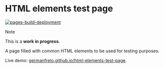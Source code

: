 # HTML elements test page

[![pages-build-deployment](https://github.com/germanfrelo/html-elements-test-page/actions/workflows/pages/pages-build-deployment/badge.svg?branch=main)](https://github.com/germanfrelo/html-elements-test-page/actions/workflows/pages/pages-build-deployment)

> [!NOTE]
> This is a **work in progress**.

A page filled with common HTML elements to be used for testing purposes.

Live demo: [germanfrelo.github.io/html-elements-test-page](https://germanfrelo.github.io/html-elements-test-page/).
